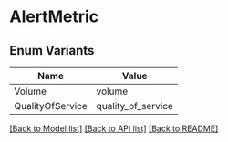 # AlertMetric

## Enum Variants

| Name | Value |
|---- | -----|
| Volume | volume |
| QualityOfService | quality_of_service |


[[Back to Model list]](../README.md#documentation-for-models) [[Back to API list]](../README.md#documentation-for-api-endpoints) [[Back to README]](../README.md)


